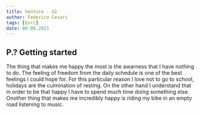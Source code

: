 ```yaml
---
title: Venture - U2
author: Federico Cesari
tags: [Exrc]
date: 00.00.2021
---
```

## P.? Getting started
The thing that makes me happy the most is the awarness that I have nothing to do. The feeling of freedom from the daily schedule is one of the best feelings I could hope for. For this particular reason I love not to go to school, holidays are the culmination of resting. On the other hand I understand that in order to be that happy I have to spend much time doing something else. Onother thing that makes me incredibly happy is riding my bike in an empty road listening to music.

